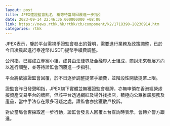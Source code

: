 ```yaml
---
layout: post
title: JPEX遭證監會點名　稱等待當局回覆進一步指引
date: 2023-09-14 22:46:36.000000000 +08:00
link: https://news.rthk.hk/rthk/ch/component/k2/1718390-20230914.htm
categories: rthk
---
```


JPEX表示，鑒於平台需視乎證監會發出的聲明，需要進行業務及政策調整，已於今日凌晨起進行泰達幣(USDT)提幣手續費調整。

公司指，已經成立專案小組，成員由法律界及金融界人士組成，商討未來發展方向以進行調整，並等待證監會回覆進一步指引。

平台將依據證監會回覆，於不日逐步調整提幣手續費，並階段性開放提幣上限。

證監會昨日發聲明指，JPEX旗下實體並無獲證監會發牌，亦無申領在香港經營虛擬資產交易平台的牌照，但該平台透過網紅及場外找換店，積極向公眾推廣服務及產品，當中手法存在眾多可疑之處，證監會亦接獲散戶投訴。

對於當局會否採取進一步行動，證監會發言人回覆本台查詢時表示，會轉介警方跟進。
